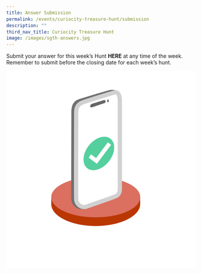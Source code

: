 ```yaml
---
title: Answer Submission
permalink: /events/curiocity-treasure-hunt/submission
description: ""
third_nav_title: Curiocity Treasure Hunt
image: /images/sgth-answers.jpg
---
```


Submit your answer for this week’s Hunt **HERE** at any time of the week. Remember to submit before the closing date for each week’s hunt.

![Alt text for image on Isomer site](/images/sgth-answers.jpg)